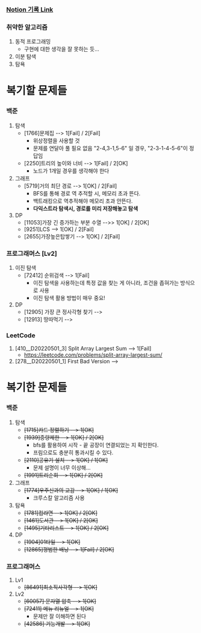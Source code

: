 ### [Notion 기록 Link](https://jnam.notion.site/3a57997df12848f093fb434e7fef4c4c)

### 취약한 알고리즘

1. 동적 프로그래밍
    - 구현에 대한 생각을 잘 못하는 듯...
2. 이분 탐색
3. 탐욕

# 복기할 문제들

### 백준

1. 탐색
    - [1766]문제집 --> 1[Fail] / 2[Fail]
        - 위상정렬을 사용할 것
        - 문제를 연달아 풀 필요 없음 "2-4,3-1,5-6" 일 경우, "2-3-1-4-5-6"이 정답임
    - [2250]트리의 높이와 너비 --> 1[Fail] / 2[OK]
        - 노드가 1개일 경우를 생각해야 한다
2. 그래프
    - [5719]거의 최단 경로 --> 1[OK] / 2[Fail]
        - BFS를 통해 경로 역 추적할 시, 메모리 초과 뜬다.
        - 백트래킹으로 역추적해야 메모리 초과 안뜬다.
        - **다익스트라 탐색시, 경로를 미리 저장해놓고 탐색**
3. DP
    - [11053]가장 긴 증가하는 부분 수열 -->> 1[OK] / 2[OK]
    - [9251]LCS --> 1[OK] / 2[Fail]
    - [2655]가장높은탑쌓기 --> 1[OK] / 2[Fail]

### 프로그래머스 [Lv2]

1. 이진 탐색
   - [72412] 순위검색 --> 1[Fail]
     - 이진 탐색을 사용하는데 특정 값을 찾는 게 아니라, 조건을 좁혀가는 방식으로 사용
     - 이진 탐색 활용 방법이 매우 중요!
2. DP
   - [12905] 가장 큰 정사각형 찾기 --> 
   - [12913] 땅따먹기 --> 

### LeetCode

1. [410__D20220501_3] Split Array Largest Sum --> 1[Fail]
    - https://leetcode.com/problems/split-array-largest-sum/
2. [278__D20220501_1] First Bad Version -->

# 복기한 문제들

### 백준

1. 탐색
    - ~~[1715]카드 정렬하기 --> 1[OK]~~
    - ~~[1939]중량제한 --> 1[OK] / 2[OK]~~
        - bfs를 활용하여 시작 - 끝 공장이 연결되었는 지 확인한다.
        - 프림으로도 충분히 통과시킬 수 있다.
    - ~~[2110]공유기 설치 --> 1[OK] / 1[OK]~~
        - 문제 설명이 너무 이상해...
    - ~~[1991]트리순회 --> 1[OK] / 2[OK]~~
2. 그래프
    - ~~[1774]우주신과의 교감 --> 1[OK] / 1[OK]~~
        - 크루스칼 알고리즘 사용
3. 탐욕
    - ~~[1781]컵라면 --> 1[OK] / 2[OK]~~
    - ~~[1461]도서관 --> 1[OK] / 2[OK]~~
    - ~~[1495]기타리스트 --> 1[OK] / 2[OK]~~
4. DP
    - ~~[1904]01타일 --> 1[OK]~~
    - ~~[12865]평범한 배낭 --> 1[Fail] / 2[OK]~~

### 프로그래머스

1. Lv1
    - ~~[86491]최소직사각형 --> 1[OK]~~
2. Lv2
    - ~~[60057] 문자열 압축 --> 1[OK]~~
    - ~~[72411] 메뉴 리뉴얼 --> 1[OK]~~
        - 문제만 잘 이해하면 된다
    - ~~[42586] 기능개발 --> 1[OK]~~
